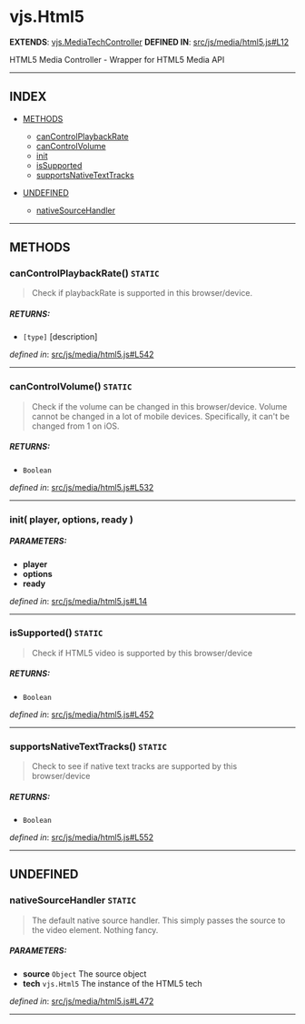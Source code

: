 <!-- GENERATED FROM SOURCE -->

# vjs.Html5

__EXTENDS__: [vjs.MediaTechController](vjs.MediaTechController.md)
__DEFINED IN__: [src/js/media/html5.js#L12](https://github.com/videojs/video.js/blob/master/src/js/media/html5.js#L12)

HTML5 Media Controller - Wrapper for HTML5 Media API

---

## INDEX

- [METHODS](#methods)
  - [canControlPlaybackRate](#cancontrolplaybackrate-static)
  - [canControlVolume](#cancontrolvolume-static)
  - [init](#init-player-options-ready-)
  - [isSupported](#issupported-static)
  - [supportsNativeTextTracks](#supportsnativetexttracks-static)

- [UNDEFINED](#undefined)
  - [nativeSourceHandler](#nativesourcehandler-static)

---

## METHODS

### canControlPlaybackRate() `STATIC`
> Check if playbackRate is supported in this browser/device.

##### RETURNS:
* `[type]` [description]

_defined in_: [src/js/media/html5.js#L542](https://github.com/videojs/video.js/blob/master/src/js/media/html5.js#L542)

---

### canControlVolume() `STATIC`
> Check if the volume can be changed in this browser/device.
> Volume cannot be changed in a lot of mobile devices.
> Specifically, it can't be changed from 1 on iOS.

##### RETURNS:
* `Boolean`

_defined in_: [src/js/media/html5.js#L532](https://github.com/videojs/video.js/blob/master/src/js/media/html5.js#L532)

---

### init( player, options, ready )

##### PARAMETERS:
* __player__
* __options__
* __ready__

_defined in_: [src/js/media/html5.js#L14](https://github.com/videojs/video.js/blob/master/src/js/media/html5.js#L14)

---

### isSupported() `STATIC`
> Check if HTML5 video is supported by this browser/device

##### RETURNS:
* `Boolean`

_defined in_: [src/js/media/html5.js#L452](https://github.com/videojs/video.js/blob/master/src/js/media/html5.js#L452)

---

### supportsNativeTextTracks() `STATIC`
> Check to see if native text tracks are supported by this browser/device

##### RETURNS:
* `Boolean`

_defined in_: [src/js/media/html5.js#L552](https://github.com/videojs/video.js/blob/master/src/js/media/html5.js#L552)

---

## UNDEFINED

### nativeSourceHandler `STATIC`
> The default native source handler.
> This simply passes the source to the video element. Nothing fancy.

##### PARAMETERS:
* __source__ `Object` The source object
* __tech__ `vjs.Html5` The instance of the HTML5 tech

_defined in_: [src/js/media/html5.js#L472](https://github.com/videojs/video.js/blob/master/src/js/media/html5.js#L472)

---

